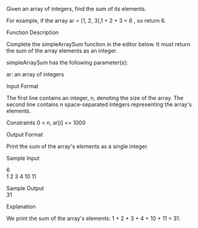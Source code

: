 Given an array of integers, find the sum of its elements.

For example, if the array ar = [1, 2, 3],1 + 2 + 3 = 6 , so return 6.

Function Description

Complete the simpleArraySum function in the editor below. It must return the sum of the array elements as an integer.

simpleArraySum has the following parameter(s):

ar: an array of integers

Input Format

The first line contains an integer, n, denoting the size of the array.
The second line contains n space-separated integers representing the array's elements.

Constraints
0 < n, ar[i] <= 1000

Output Format

Print the sum of the array's elements as a single integer.

Sample Input

6<br>
1 2 3 4 10 11

Sample Output<br>
31

Explanation

We print the sum of the array's elements: 1 + 2 + 3 + 4 + 10 + 11 = 31.